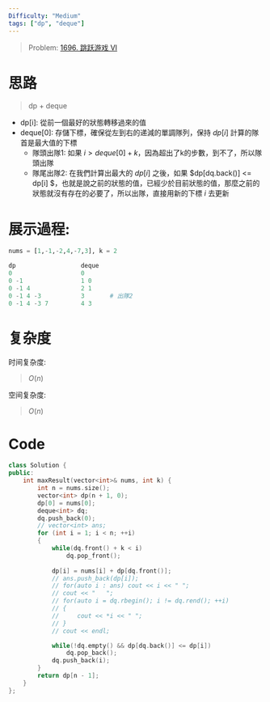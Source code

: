 ```yaml
---
Difficulty: "Medium"
tags: ["dp", "deque"]
---
```


> Problem: [1696. 跳跃游戏 VI](https://leetcode.cn/problems/jump-game-vi/description/)

# 思路

> dp + deque

- dp[i]: 從前一個最好的狀態轉移過來的值
- deque[0]: 存儲下標，確保從左到右的递減的單調隊列，保持 $dp[i]$ 計算的隊首是最大值的下標
  - 隊頭出隊1: 如果 $i > deque[0] + k$，因為超出了k的步數，到不了，所以隊頭出隊
  - 隊尾出隊2: 在我們計算出最大的 $dp[i]$ 之後，如果 $dp[dq.back()] <= dp[i] $，也就是說之前的狀態的值，已經少於目前狀態的值，那麼之前的狀態就沒有存在的必要了，所以出隊，直接用新的下標 $i$ 去更新

# 展示過程:
```py
nums = [1,-1,-2,4,-7,3], k = 2

dp                  deque
0                   0 
0 -1                1 0 
0 -1 4              2 1     
0 -1 4 -3           3       # 出隊2
0 -1 4 -3 7         4 3 
```

# 复杂度

时间复杂度:
> $O(n)$

空间复杂度:
> $O(n)$

# Code
```C++
class Solution {
public:
    int maxResult(vector<int>& nums, int k) {
        int n = nums.size();
        vector<int> dp(n + 1, 0);
        dp[0] = nums[0];
        deque<int> dq;
        dq.push_back(0);
        // vector<int> ans;
        for (int i = 1; i < n; ++i)
        {
            while(dq.front() + k < i)
                dq.pop_front();
            
            dp[i] = nums[i] + dp[dq.front()];
            // ans.push_back(dp[i]);
            // for(auto i : ans) cout << i << " ";
            // cout << "   ";
            // for(auto i = dq.rbegin(); i != dq.rend(); ++i) 
            // {
            //     cout << *i << " ";
            // }
            // cout << endl;

            while(!dq.empty() && dp[dq.back()] <= dp[i])
                dq.pop_back();
            dq.push_back(i);
        }
        return dp[n - 1];
    }
};
```
  
